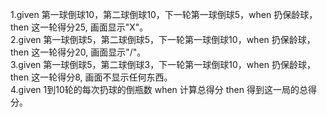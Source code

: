 1.given 第一球倒球10，第二球倒球10，下一轮第一球倒球5，when 扔保龄球，then 这一轮得分25, 画面显示"X"。  
2.given 第一球倒球5，第二球倒球5，下一轮第一球倒球10，when 扔保龄球，then 这一轮得分20, 画面显示"/"。  
3.given 第一球倒球5，第二球倒球3，下一轮第一球倒球10，when 扔保龄球，then 这一轮得分8, 画面不显示任何东西。  
4.given 1到10轮的每次扔球的倒瓶数 when 计算总得分  then 得到这一局的总得分。
